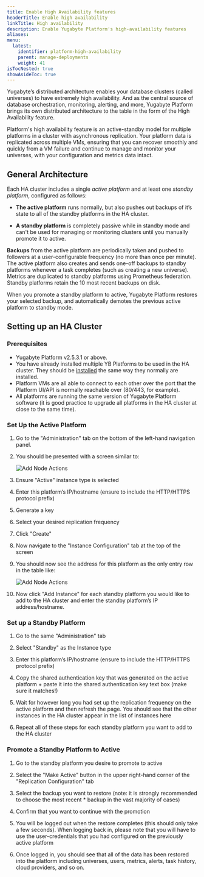 ```yaml
---
title: Enable High Availability features
headerTitle: Enable high availability
linkTitle: High availability
description: Enable Yugabyte Platform's high-availability features
aliases:
menu:
  latest:
    identifier: platform-high-availability
    parent: manage-deployments
    weight: 41
isTocNested: true
showAsideToc: true
---
```


Yugabyte’s distributed architecture enables your database clusters (called universes) to have extremely high availability. And as the central source of database orchestration, monitoring, alerting, and more, Yugabyte Platform brings its own distributed architecture to the table in the form of the High Availability feature. 

Platform's high availability feature is an active-standby model for multiple platforms in a cluster with asynchronous replication. Your platform data is replicated across multiple VMs, ensuring that you can recover smoothly and quickly from a VM failure and continue to manage and monitor your universes, with your configuration and metrics data intact.

## General Architecture

Each HA cluster includes a single _active platform_ and at least one _standby platform_, configured as follows:

* **The active platform** runs normally, but also pushes out backups of it’s state to all of the standby platforms in the HA cluster.

* **A standby platform** is completely passive while in standby mode and can't be used for managing or monitoring clusters until you manually promote it to active.

**Backups** from the active platform are periodically taken and pushed to followers at a user-configurable frequency (no more than once per minute). The active platform also creates and sends one-off backups to standby platforms whenever a task completes (such as creating a new universe). Metrics are duplicated to standby platforms using Prometheus federation. Standby platforms retain the 10 most recent backups on disk.

When you promote a standby platform to active, Yugabyte Platform restores your selected backup, and automatically demotes the previous active platform to standby mode.

## Setting up an HA Cluster

### Prerequisites

* Yugabyte Platform v2.5.3.1 or above.
* You have already installed multiple YB Platforms to be used in the HA cluster. They should be [installed]() the same way they normally are installed.
* Platform VMs are all able to connect to each other over the port that the Platform UI/API is normally reachable over (80/443, for example).
* All platforms are running the same version of Yugabyte Platform software (it is good practice to upgrade all platforms in the HA cluster at close to the same time).

### Set Up the Active Platform

1. Go to the "Administration" tab on the bottom of the left-hand navigation panel.

1. You should be presented with a screen similar to:

    ![Add Node Actions](/images/ee/node-actions-add-node.png)

1. Ensure "Active" instance type is selected

1. Enter this platform’s IP/hostname (ensure to include the HTTP/HTTPS protocol prefix)

1. Generate a key

1. Select your desired replication frequency

1. Click "Create"

1. Now navigate to the "Instance Configuration" tab at the top of the screen

1. You should now see the address for this platform as the only entry row in the table like:

    ![Add Node Actions](/images/ee/node-actions-add-node.png)

1. Now click "Add Instance" for each standby platform you would like to add to the HA cluster and enter the standby platform’s IP address/hostname.

### Set up a Standby Platform

1. Go to the same "Administration" tab

1. Select "Standby" as the Instance type

1. Enter this platform’s IP/hostname (ensure to include the HTTP/HTTPS protocol prefix)

1. Copy the shared authentication key that was generated on the active platform + paste it into the shared authentication key text box (make sure it matches!)

1. Wait for however long you had set up the replication frequency on the active platform and then refresh the page. You should see that the other instances in the HA cluster appear in the list of instances here

1. Repeat all of these steps for each standby platform you want to add to the HA cluster

### Promote a Standby Platform to Active

1. Go to the standby platform you desire to promote to active

1. Select the "Make Active" button in the upper right-hand corner of the "Replication Configuration" tab

1. Select the backup you want to restore (note: it is strongly recommended to choose the most recent * backup in the vast majority of cases)

1. Confirm that you want to continue with the promotion

1. You will be logged out when the restore completes (this should only take a few seconds). When logging back in, please note that you will have to use the user-credentials that you had configured on the previously active platform

1. Once logged in, you should see that all of the data has been restored into the platform including universes, users, metrics, alerts, task history, cloud providers, and so on.
